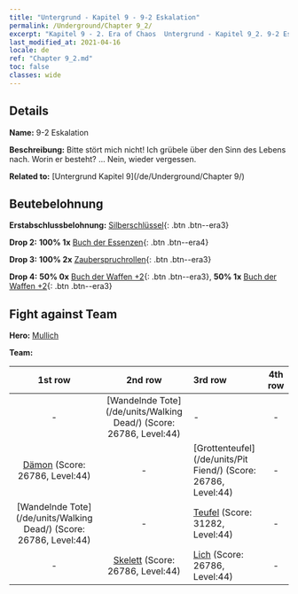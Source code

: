 ```yaml
---
title: "Untergrund - Kapitel 9 - 9-2 Eskalation"
permalink: /Underground/Chapter 9_2/
excerpt: "Kapitel 9 - 2. Era of Chaos  Untergrund - Kapitel 9_2. 9-2 Eskalation"
last_modified_at: 2021-04-16
locale: de
ref: "Chapter 9_2.md"
toc: false
classes: wide
---
```


## Details

 **Name:** 9-2 Eskalation

 **Beschreibung:** Bitte stört mich nicht! Ich grübele über den Sinn des Lebens nach. Worin er besteht? ... Nein, wieder vergessen.

 **Related to:** [Untergrund Kapitel 9](/de/Underground/Chapter 9/)

## Beutebelohnung

 **Erstabschlussbelohnung:** [Silberschlüssel](/de/Items/con_693/){: .btn .btn--era3}

 **Drop 2:** **100% 1x** [Buch der Essenzen](/de/Items/mat_39/){: .btn .btn--era4}

 **Drop 3:** **100% 2x** [Zauberspruchrollen](/de/Items/con_694/){: .btn .btn--era3}

 **Drop 4:** **50% 0x** [Buch der Waffen +2](/de/Items/mat_32/){: .btn .btn--era3}, **50% 1x** [Buch der Waffen +2](/de/Items/mat_32/){: .btn .btn--era3}


## Fight against Team
 **Hero:** [Mullich](/de/heroes/Mullich/)

 **Team:**


  | 1st row | 2nd row | 3rd row | 4th row |
  |:----:|:----:|:----|:----:|
  | - | [Wandelnde Tote](/de/units/Walking Dead/) (Score: 26786, Level:44)  | - | - |
  | [Dämon](/de/units/Demon/) (Score: 26786, Level:44)  | - | [Grottenteufel](/de/units/Pit Fiend/) (Score: 26786, Level:44)  | - |
  | [Wandelnde Tote](/de/units/Walking Dead/) (Score: 26786, Level:44)  | - | [Teufel](/de/units/Devil/) (Score: 31282, Level:44)  | - |
  | - | [Skelett](/de/units/Skeleton/) (Score: 26786, Level:44)  | [Lich](/de/units/Lich/) (Score: 26786, Level:44)  | - |


